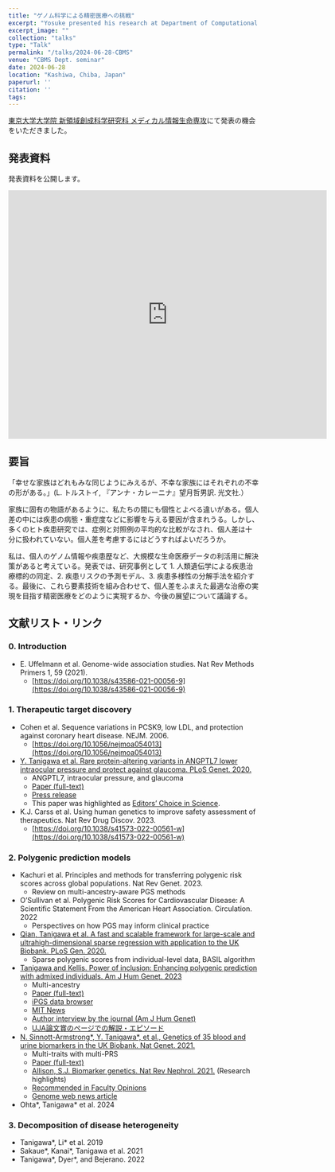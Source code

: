 ```yaml
---
title: "ゲノム科学による精密医療への挑戦"
excerpt: "Yosuke presented his research at Department of Computational Biology and Medical Sciences, UTokyo."
excerpt_image: ""
collection: "talks"
type: "Talk"
permalink: "/talks/2024-06-28-CBMS"
venue: "CBMS Dept. seminar"
date: 2024-06-28
location: "Kashiwa, Chiba, Japan"
paperurl: ''
citation: ''
tags:
---
```


[東京大学大学院 新領域創成科学研究科 メディカル情報生命専攻](https://www.cbms.k.u-tokyo.ac.jp/)にて発表の機会をいただきました。

## 発表資料

発表資料を公開します。

<iframe src="https://docs.google.com/presentation/d/e/2PACX-1vSgMHS6EoUtCHbQ1rz6KJrE2pK-2Q_Hf0i9667im3wn2W3EBudnf35-MsWechrOOapEik4tdRYETNfB/embed?start=false&loop=false&delayms=3000" frameborder="0" width="640" height="500" allowfullscreen="true" mozallowfullscreen="true" webkitallowfullscreen="true"></iframe>

## 要旨

「幸せな家族はどれもみな同じようにみえるが、不幸な家族にはそれぞれの不幸の形がある。」(L. トルストイ, 『アンナ・カレーニナ』望月哲男訳. 光文社.）

家族に固有の物語があるように、私たちの間にも個性とよべる違いがある。個人差の中には疾患の病態・重症度などに影響を与える要因が含まれうる。しかし、多くのヒト疾患研究では、症例と対照例の平均的な比較がなされ、個人差は十分に扱われていない。個人差を考慮するにはどうすればよいだろうか。

私は、個人のゲノム情報や疾患歴など、大規模な生命医療データの利活用に解決策があると考えている。発表では、研究事例として 1. 人類遺伝学による疾患治療標的の同定、2. 疾患リスクの予測モデル、3. 疾患多様性の分解手法を紹介する。最後に、これら要素技術を組み合わせて、個人差をふまえた最適な治療の実現を目指す精密医療をどのように実現するか、今後の展望について議論する。

## 文献リスト・リンク

### 0. Introduction

- E. Uffelmann et al. Genome-wide association studies. Nat Rev Methods Primers 1, 59 (2021).
  - [https://doi.org/10.1038/s43586-021-00056-9](https://doi.org/10.1038/s43586-021-00056-9)

### 1. Therapeutic target discovery

- Cohen et al. Sequence variations in PCSK9, low LDL, and protection against coronary heart disease. NEJM. 2006.
  - [https://doi.org/10.1056/nejmoa054013](https://doi.org/10.1056/nejmoa054013)
- [Y. Tanigawa et al. Rare protein-altering variants in ANGPTL7 lower intraocular pressure and protect against glaucoma. PLoS Genet. 2020.](/publication/2020-05-05-ANGPTL7)
  - ANGPTL7, intraocular pressure, and glaucoma
  - [Paper (full-text)](https://doi.org/10.1371/journal.pgen.1008682)
  - [Press release](https://www.finngen.fi/en/node/97)
  - This paper was highlighted as [Editors’ Choice in Science](https://doi.org/10.1126/science.2020.368.6494.twil).
- K.J. Carss et al. Using human genetics to improve safety assessment of therapeutics. Nat Rev Drug Discov. 2023.
  - [https://doi.org/10.1038/s41573-022-00561-w](https://doi.org/10.1038/s41573-022-00561-w)

### 2. Polygenic prediction models

- Kachuri et al. Principles and methods for transferring polygenic risk scores across global populations. Nat Rev Genet. 2023.
  - Review on multi-ancestry-aware PGS methods
- O’Sullivan et al. Polygenic Risk Scores for Cardiovascular Disease: A Scientific Statement From the American Heart Association. Circulation. 2022
  - Perspectives on how PGS may inform clinical practice
- [Qian, Tanigawa et al. A fast and scalable framework for large-scale and ultrahigh-dimensional sparse regression with application to the UK Biobank. PLoS Gen. 2020.](/publication/2020-10-23-snpnet)
  - Sparse polygenic scores from individual-level data, BASIL algorithm
- [Tanigawa and Kellis. Power of inclusion: Enhancing polygenic prediction with admixed individuals. Am J Hum Genet. 2023](/publication/2023-10-26-ipgs)
  - Multi-ancestry
  - [Paper (full-text)](https://doi.org/10.1016/j.ajhg.2023.09.013)
  - [iPGS data browser](https://ipgs.mit.edu)
  - [MIT News](https://news.mit.edu/2023/making-genetic-prediction-models-more-inclusive-1026)
  - [Author interview by the journal (Am J Hum Genet)](https://www.ashg.org/careers-learning/career-interviews/inside-ajhg-with-yosuke-tanigawa/)
  - [UJA論文賞のページでの解説・エピソード](https://cheironinitiative.wixsite.com/uja-award/post/%E7%89%B9%E5%88%A5%E8%B3%9E-%E8%B0%B7%E5%B7%9D-%E6%B4%8B%E4%BB%8B-%E3%83%9E%E3%82%B5%E3%83%81%E3%83%A5%E3%83%BC%E3%82%BB%E3%83%83%E3%83%84%E5%B7%A5%E7%A7%91%E5%A4%A7%E5%AD%A6)
- [N. Sinnott-Armstrong\*, Y. Tanigawa\*, et al., Genetics of 35 blood and urine biomarkers in the UK Biobank. Nat Genet. 2021.](/publication/2021-01-18-biomarkers)
  - Multi-traits with multi-PRS
  - [Paper (full-text)](https://rdcu.be/cdMmM)
  - [Allison, S.J. Biomarker genetics. Nat Rev Nephrol. 2021.](https://doi.org/10.1038/s41581-021-00400-y) (Research highlights)
  - [Recommended in Faculty Opinions](https://doi.org/10.3410/f.739382438.793583091)
  - [Genome web news article](https://www.genomeweb.com/microarrays-multiplexing/blood-urine-biomarker-study-leads-linked-loci-disease-related-risk-scores)
- Ohta\*, Tanigawa\* et al. 2024

### 3. Decomposition of disease heterogeneity

- Tanigawa\*, Li\* et al. 2019
- Sakaue\*, Kanai\*, Tanigawa et al. 2021
- Tanigawa\*, Dyer\*, and Bejerano. 2022
